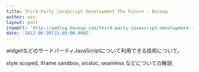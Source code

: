 ```yaml
---
title: Third-Party JavaScript Development The Future - Bocoup
author: azu
layout: post
itemUrl: 'http://weblog.bocoup.com/third-party-javascript-development-future/'
date: '2012-06-30T15:00:00.000Z'
---
```

widgetなどのサードパーティJavaScriptについて利用できる技術について。

style scoped, iframe sandbox, srcdoc, seamless などについての解説
